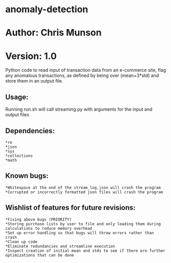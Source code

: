 # anomaly-detection
# Author: Chris Munson
# Version: 1.0

Python code to read input of transaction data from an e-commerce site,
flag any anomalous transactions, as defined by being over (mean+3*std) and store them in an output file.

## Usage: 

Running run.sh will call streaming.py with arguments for the input and output files

## Dependencies:

	*re
	*json
	*sys
	*collections
	*math

## Known bugs: 

	*Whitespace at the end of the stream_log.json will crash the program
	*Corrupted or incorrectly formatted json files will crash the program

## Wishlist of features for future revisions:

	*Fixing above bugs (PRIORITY)
	*Storing purchase lists by user to file and only loading them during calculations to reduce memory overhead
	*Set up error handling so that bugs will throw errors rather than crash
	*Clean up code
	*Eliminate redundancies and streamline execution
	*Inspect creation of initial mean and stds to see if there are further optimizations that can be done
	
